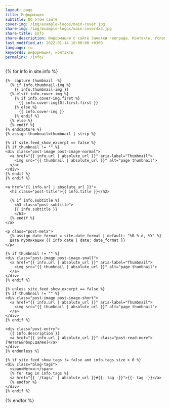 ```yaml
---
layout: page
title: Информация
subtitle: Об этом сайте
cover-img: /img/example-logos/main-cover.jpg
share-img: /img/example-logos/main-cover4x3.jpg
share-title: Info
share-description: Информация о сайте Заметки географа. Контакты. Условия использования. Связь с автором. Дорога не кончается!!!
last_modified_at: 2022-01-14 10:00:00 +0300
language: ru
keywords: информация, контакты
permalink: /info/
---
```

<div class="posts-list">
  {% for info in site.info %}
  <article class="post-preview">

    {%- capture thumbnail -%}
      {% if info.thumbnail-img %}
        {{ info.thumbnail-img }}
      {% elsif info.cover-img %}
        {% if info.cover-img.first %}
          {{ info.cover-img[0].first.first }}
        {% else %}
          {{ info.cover-img }}
        {% endif %}
      {% else %}
      {% endif %}
    {% endcapture %}
    {% assign thumbnail=thumbnail | strip %}

    {% if site.feed_show_excerpt == false %}
    {% if thumbnail != "" %}
    <div class="post-image post-image-normal">
      <a href="{{ info.url | absolute_url }}" aria-label="Thumbnail">
        <img src="{{ thumbnail | absolute_url }}" alt="page thumbnail">
      </a>
    </div>
    {% endif %}
    {% endif %}

    <a href="{{ info.url | absolute_url }}">
      <h2 class="post-title">{{ info.title }}</h2>

      {% if info.subtitle %}
        <h3 class="post-subtitle">
        {{ info.subtitle }}
        </h3>
      {% endif %}
    </a>

    <p class="post-meta">
      {% assign date_format = site.date_format | default: "%B %-d, %Y" %}
      Дата публикации {{ info.date | date: date_format }}
    </p>

    {% if thumbnail != "" %}
    <div class="post-image post-image-small">
      <a href="{{ info.url | absolute_url }}" aria-label="Thumbnail">
        <img src="{{ thumbnail | absolute_url }}" alt="page thumbnail">
      </a>
    </div>
    {% endif %}

    {% unless site.feed_show_excerpt == false %}
    {% if thumbnail != "" %}
    <div class="post-image post-image-short">
      <a href="{{ info.url | absolute_url }}" aria-label="Thumbnail">
        <img src="{{ thumbnail | absolute_url }}" alt="page thumbnail">
      </a>
    </div>
    {% endif %}

    <div class="post-entry">
      {{ info.description }}
      <a href="{{ info.url | absolute_url }}" class="post-read-more">[Читать&nbsp;далее]</a>
    </div>
    {% endunless %}

    {% if site.feed_show_tags != false and info.tags.size > 0 %}
    <div class="blog-tags">
      <span>Метки:</span>
      {% for tag in info.tags %}
      <a href="{{ '/tags/' | absolute_url }}#{{- tag -}}">{{- tag -}}</a>
      {% endfor %}
    </div>
    {% endif %}

   </article>
  {% endfor %}
</div>
